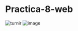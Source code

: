 # Practica-8-web
![turnir](https://github.com/user-attachments/assets/ff9e0d9b-a934-4e99-9204-5365bb4e4527)
![image](https://github.com/user-attachments/assets/db0d6f42-db0b-4333-9b75-5afae537026a)

